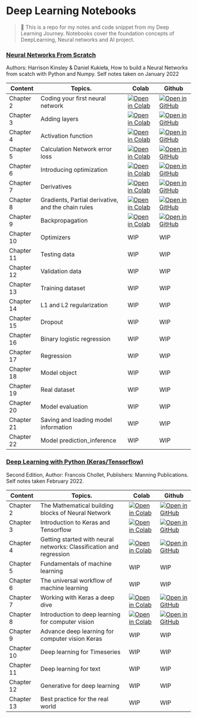 <h1>Deep Learning Notebooks</h1>

> 📕 This is a repo for my notes and code snippet from my Deep Learning Journey. Notebooks cover the foundation concepts of DeepLearning, Neural networks and AI project.

### [Neural Networks From Scratch](https://nnfs.io/)
<p> Authors: Harrison Kinsley & Daniel Kukieła, How to build a Neural Networks from scatch with Python and Numpy. Self notes taken on January 2022 </p>

| Content        | Topics.       | Colab | Github |
| -------------  | ------------- | ----- | ------ |
| Chapter 2      | Coding your first neural network                                     | [![Open in Colab](https://img.shields.io/static/v1?label=&message=Open%20in%20Colab&labelColor=grey&color=blue&logo=google-colab)](https://colab.research.google.com/github/theaveas/DeepLearning/blob/main/NNFS/02_nnfs_coding_our_first_neurons.ipynb#scrollTo=00aa98bb-97e9-4872-b87a-90f12687587f)| [![Open in GitHub](https://img.shields.io/static/v1?label=&message=Open%20in%20GitHub&labelColor=grey&color=blue&logo=github)](https://github.com/theaveas/DeepLearning/blob/main/NNFS/02_nnfs_coding_our_first_neurons.ipynb) |
| Chapter 3      | Adding layers                                                        | [![Open in Colab](https://img.shields.io/static/v1?label=&message=Open%20in%20Colab&labelColor=grey&color=blue&logo=google-colab)](https://colab.research.google.com/github/theaveas/DeepLearning/blob/main/NNFS/03_nnfs_adding_layers.ipynb#scrollTo=f37203ff-9d2a-40ec-a48e-faf1dd341cae) | [![Open in GitHub](https://img.shields.io/static/v1?label=&message=Open%20in%20GitHub&labelColor=grey&color=blue&logo=github)](https://github.com/theaveas/DeepLearning/blob/main/NNFS/03_nnfs_adding_layers.ipynb) |
| Chapter 4      | Activation function                                                  | [![Open in Colab](https://img.shields.io/static/v1?label=&message=Open%20in%20Colab&labelColor=grey&color=blue&logo=google-colab)](https://colab.research.google.com/github/theaveas/DeepLearning/blob/main/NNFS/04_nnfs_activation_functions.ipynb#scrollTo=x96Asv5243q4) | [![Open in GitHub](https://img.shields.io/static/v1?label=&message=Open%20in%20GitHub&labelColor=grey&color=blue&logo=github)](https://github.com/theaveas/DeepLearning/blob/main/NNFS/04_nnfs_activation_functions.ipynb) |
| Chapter 5      | Calculation Network error loss                                       | [![Open in Colab](https://img.shields.io/static/v1?label=&message=Open%20in%20Colab&labelColor=grey&color=blue&logo=google-colab)](https://colab.research.google.com/github/theaveas/DeepLearning/blob/main/NNFS/05_nnfs_calculating_network_error_with_loss.ipynb#scrollTo=1e00d438-847c-4f3f-8284-88d231385c1b) | [![Open in GitHub](https://img.shields.io/static/v1?label=&message=Open%20in%20GitHub&labelColor=grey&color=blue&logo=github)](https://github.com/theaveas/DeepLearning/blob/main/NNFS/05_nnfs_calculating_network_error_with_loss.ipynb) | 
| Chapter 6      | Introducing optimization                                             | [![Open in Colab](https://img.shields.io/static/v1?label=&message=Open%20in%20Colab&labelColor=grey&color=blue&logo=google-colab)](https://colab.research.google.com/github/theaveas/DeepLearning/blob/main/NNFS/06_nnfs_introducing_optimization.ipynb) | [![Open in GitHub](https://img.shields.io/static/v1?label=&message=Open%20in%20GitHub&labelColor=grey&color=blue&logo=github)](https://github.com/theaveas/DeepLearning/blob/main/NNFS/06_nnfs_introducing_optimization.ipynb) |
| Chapter 7      | Derivatives                                                          | [![Open in Colab](https://img.shields.io/static/v1?label=&message=Open%20in%20Colab&labelColor=grey&color=blue&logo=google-colab)](https://colab.research.google.com/github/theaveas/DeepLearning/blob/main/NNFS/07_nnfs_derivatives.ipynb) | [![Open in GitHub](https://img.shields.io/static/v1?label=&message=Open%20in%20GitHub&labelColor=grey&color=blue&logo=github)](https://github.com/theaveas/DeepLearning/blob/main/NNFS/07_nnfs_derivatives.ipynb) |
| Chapter 8      | Gradients, Partial derivative, and the chain rules                   | [![Open in Colab](https://img.shields.io/static/v1?label=&message=Open%20in%20Colab&labelColor=grey&color=blue&logo=google-colab)](https://colab.research.google.com/github/theaveas/DeepLearning/blob/main/NNFS/08_nnfs_gradients_partial_derivatives_and_the_chain_rule.ipynb) | [![Open in GitHub](https://img.shields.io/static/v1?label=&message=Open%20in%20GitHub&labelColor=grey&color=blue&logo=github)](https://github.com/theaveas/DeepLearning/blob/main/NNFS/08_nnfs_gradients_partial_derivatives_and_the_chain_rule.ipynb) |
| Chapter 9      | Backpropagation                                                      | [![Open in Colab](https://img.shields.io/static/v1?label=&message=Open%20in%20Colab&labelColor=grey&color=blue&logo=google-colab)](https://colab.research.google.com/github/theaveas/DeepLearning/blob/main/NNFS/09_backpropagation.ipynb) | [![Open in GitHub](https://img.shields.io/static/v1?label=&message=Open%20in%20GitHub&labelColor=grey&color=blue&logo=github)](https://github.com/theaveas/DeepLearning/blob/main/NNFS/08_nnfs_gradients_partial_derivatives_and_the_chain_rule.ipynb) |
| Chapter 10     | Optimizers                                                           |  WIP | WIP |
| Chapter 11     | Testing data                                                         |  WIP | WIP |
| Chapter 12     | Validation data                                                      |  WIP | WIP |
| Chapter 13     | Training dataset                                                     |  WIP | WIP |
| Chapter 14     | L1 and L2 regularization                                             |  WIP | WIP |
| Chapter 15     | Dropout                                                              |  WIP | WIP |
| Chapter 16     | Binary logistic regression                                           |  WIP | WIP |
| Chapter 17     | Regression                                                           |  WIP | WIP |
| Chapter 18     | Model object                                                         |  WIP | WIP |
| Chapter 19     | Real dataset                                                         |  WIP | WIP |
| Chapter 20     | Model evaluation                                                     |  WIP | WIP |
| Chapter 21     | Saving and loading model information                                 |  WIP | WIP |
| Chapter 22     | Model prediction_inference                                           |  WIP | WIP |


### [Deep Learning with Python (Keras/Tensorflow)](https://www.amazon.com/Learning-Python-Second-Fran%C3%A7ois-Chollet/dp/1617296864/ref=sr_1_3?crid=G0ITEJNSAY1K&keywords=deep+learning+with+python+2nd+edition&qid=1644115977&s=books&sprefix=deep+learning+with+pyt%2Cstripbooks%2C518&sr=1-3) <br>
<p> Second Edition, Author: Francois Chollet, Publishers: Manning Publications. Self notes taken February 2022. </p>

| Content        | Topics.       | Colab | Github |
| -------------  | ------------- | ----- | ------ |
| Chapter 2      | The Mathematical building blocks of Neural Network                   | [![Open in Colab](https://img.shields.io/static/v1?label=&message=Open%20in%20Colab&labelColor=grey&color=blue&logo=google-colab)](https://colab.research.google.com/github/theaveas/DeepLearning/blob/main/DLwithPython/chp02_dlwithpy.ipynb)| [![Open in GitHub](https://img.shields.io/static/v1?label=&message=Open%20in%20GitHub&labelColor=grey&color=blue&logo=github)](https://github.com/theaveas/DeepLearning/blob/main/DLwithPython/chp02_dlwithpy.ipynb)
| Chapter 3      | Introduction to Keras and Tensorflow                                 | [![Open in Colab](https://img.shields.io/static/v1?label=&message=Open%20in%20Colab&labelColor=grey&color=blue&logo=google-colab)](https://colab.research.google.com/github/theaveas/DeepLearning/blob/main/DLwithPython/chapter03_dl4python.ipynb) | [![Open in GitHub](https://img.shields.io/static/v1?label=&message=Open%20in%20GitHub&labelColor=grey&color=blue&logo=github)](https://github.com/theaveas/DeepLearning/blob/main/DLwithPython/chapter03_dl4python.ipynb) |
| Chapter 4      | Getting started with neural networks: Classification and regression  | [![Open in Colab](https://img.shields.io/static/v1?label=&message=Open%20in%20Colab&labelColor=grey&color=blue&logo=google-colab)](https://colab.research.google.com/github/theaveas/DeepLearning/blob/main/DLwithPython/chapter04_dl4python.ipynb)| [![Open in GitHub](https://img.shields.io/static/v1?label=&message=Open%20in%20GitHub&labelColor=grey&color=blue&logo=github)](https://github.com/theaveas/DeepLearning/blob/main/DLwithPython/chapter04_dl4python.ipynb) |
| Chapter 5      | Fundamentals of machine learning                                     |  WIP | WIP |
| Chapter 6      | The universal workflow of machine learning                           |  WIP | WIP |
| Chapter 7      | Working with Keras a deep dive                                       |  [![Open in Colab](https://img.shields.io/static/v1?label=&message=Open%20in%20Colab&labelColor=grey&color=blue&logo=google-colab)](https://colab.research.google.com/github/theaveas/DeepLearning/blob/main/DLwithPython/chapter07_working_with_keras_a_deep_dive.ipynb) | [![Open in GitHub](https://img.shields.io/static/v1?label=&message=Open%20in%20GitHub&labelColor=grey&color=blue&logo=github)](https://github.com/theaveas/DeepLearning/blob/main/DLwithPython/chapter07_working_with_keras_a_deep_dive.ipynb) |
| Chapter 8      | Introduction to deep learning for computer vision                    |    [![Open in Colab](https://img.shields.io/static/v1?label=&message=Open%20in%20Colab&labelColor=grey&color=blue&logo=google-colab)](https://colab.research.google.com/github/theaveas/DeepLearning/blob/main/DLwithPython/chapter08_introduction_to_dl_for_cv.ipynb)| [![Open in GitHub](https://img.shields.io/static/v1?label=&message=Open%20in%20GitHub&labelColor=grey&color=blue&logo=github)](https://github.com/theaveas/DeepLearning/blob/main/DLwithPython/chapter08_introduction_to_dl_for_cv.ipynb) |
| Chapter 9      | Advance deep learning for computer vision Keras                      |  WIP | WIP |
| Chapter 10     | Deep learning for Timeseries                                         |  WIP | WIP |
| Chapter 11     | Deep learning for text                                               |  WIP | WIP |
| Chapter 12     | Generative for deep learning                                         |  WIP | WIP |
| Chapter 13     | Best practice for the real world                                     |  WIP | WIP |




<!--
[github]: [![Open in Colab](https://img.shields.io/static/v1?label=&message=Open%20in%20Colab&labelColor=grey&color=blue&logo=google-colab)]
open in github logo  : [![Open in GitHub](https://img.shields.io/static/v1?label=&message=Open%20in%20GitHub&labelColor=grey&color=blue&logo=github)]
-->
